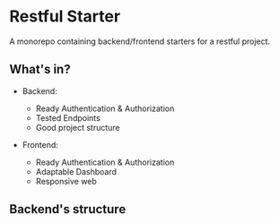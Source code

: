 # Restful Starter

A monorepo containing backend/frontend starters for a restful project.

## What's in?

- Backend:

  - Ready Authentication & Authorization
  - Tested Endpoints
  - Good project structure

- Frontend:

  - Ready Authentication & Authorization
  - Adaptable Dashboard
  - Responsive web

## Backend's structure
